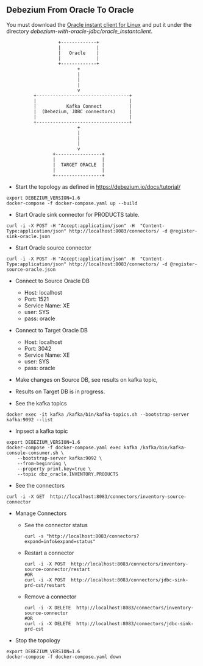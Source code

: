 ## Debezium From Oracle To Oracle

You must download the [Oracle instant client for Linux](http://www.oracle.com/technetwork/topics/linuxx86-64soft-092277.html)
and put it under the directory _debezium-with-oracle-jdbc/oracle_instantclient_.

```shell
                   +-------------+
                   |             |
                   |   Oracle    |
                   |             |
                   +-------------+
                          +
                          |
                          |
                          |
                          v
          +----------------------------------+
          |                                  |
          |           Kafka Connect          |
          |  (Debezium, JDBC connectors)     |
          |                                  |
          +----------------------------------+
                          +
                          |
                          |
                          |
                          v
                 +-----------------+
                 |                 |
                 |  TARGET ORACLE  |
                 |                 |
                 +-----------------+
```

- Start the topology as defined in <https://debezium.io/docs/tutorial/>

```shell
export DEBEZIUM_VERSION=1.6
docker-compose -f docker-compose.yaml up --build
```

- Start Oracle sink connector for PRODUCTS table.

```shell
curl -i -X POST -H "Accept:application/json" -H  "Content-Type:application/json" http://localhost:8083/connectors/ -d @register-sink-oracle.json
```

- Start Oracle source connector

```shell
curl -i -X POST -H "Accept:application/json" -H  "Content-Type:application/json" http://localhost:8083/connectors/ -d @register-source-oracle.json
```

- Connect to Source Oracle DB
    - Host: localhost
    - Port: 1521
    - Service Name: XE
    - user: SYS
    - pass: oracle

- Connect to Target Oracle DB
    - Host: localhost
    - Port: 3042
    - Service Name: XE
    - user: SYS
    - pass: oracle

- Make changes on Source DB, see results on kafka topic,
- Results on Target DB is in progress.

- See the kafka topics

```shell
docker exec -it kafka /kafka/bin/kafka-topics.sh --bootstrap-server kafka:9092 --list
```

- Inpsect a kafka topic

```shell
export DEBEZIUM_VERSION=1.6
docker-compose -f docker-compose.yaml exec kafka /kafka/bin/kafka-console-consumer.sh \
    --bootstrap-server kafka:9092 \
    --from-beginning \
    --property print.key=true \
    --topic dbz_oracle.INVENTORY.PRODUCTS
```

- See the connectors

```shell
curl -i -X GET  http://localhost:8083/connectors/inventory-source-connector
```

- Manage Connectors
  - See the connector status

    ```shell
    curl -s "http://localhost:8083/connectors?expand=info&expand=status"
    ```

  - Restart a connector

    ```shell
    curl -i -X POST  http://localhost:8083/connectors/inventory-source-connector/restart
    #OR 
    curl -i -X POST  http://localhost:8083/connectors/jdbc-sink-prd-cst/restart
    ```

  - Remove a connector

    ```shell
    curl -i -X DELETE  http://localhost:8083/connectors/inventory-source-connector
    #OR 
    curl -i -X DELETE  http://localhost:8083/connectors/jdbc-sink-prd-cst
    ```

- Stop the topology

```shell
export DEBEZIUM_VERSION=1.6
docker-compose -f docker-compose.yaml down
```
